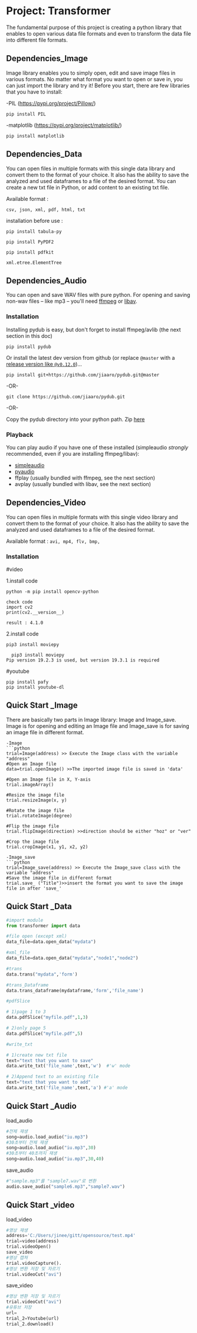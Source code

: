 # Project: Transformer

The fundamental purpose of this project is creating a python library that enables to open various data file formats and even to transform the data file into different file formats.


## Dependencies_Image
Image library enables you to simply open, edit and save image files in various formats. No matter what format you want to open or save in, you can just import the library and try it!
Before you start, there are few libraries that you have to install:

-PIL (https://pypi.org/project/Pillow/)
 
    pip install PIL

-matplotlib (https://pypi.org/project/matplotlib/)
 
    pip install matplotlib
   
## Dependencies_Data
You can open files in multiple formats with this single data library and convert them to the format of your choice.
It also has the ability to save the analyzed and used dataframes to a file of the desired format. You can create a new txt file in Python, or add content to an existing txt file.

Available format : 
  
    csv, json, xml, pdf, html, txt

installation before use : 
   
    pip install tabula-py
   
    pip install PyPDF2
   
    pip install pdfkit
    
    xml.etree.ElementTree

## Dependencies_Audio

You can open and save WAV files with pure python. For opening and saving non-wav 
files – like mp3 – you'll need [ffmpeg](http://www.ffmpeg.org/) or 
[libav](http://libav.org/).


### Installation

Installing pydub is easy, but don't forget to install ffmpeg/avlib (the next section in this doc)

    pip install pydub

Or install the latest dev version from github (or replace `@master` with a [release version like `@v0.12.0`](https://github.com/jiaaro/pydub/releases))…

    pip install git+https://github.com/jiaaro/pydub.git@master

-OR-

    git clone https://github.com/jiaaro/pydub.git

-OR-

Copy the pydub directory into your python path. Zip 
[here](https://github.com/jiaaro/pydub/zipball/master)

### Playback

You can play audio if you have one of these installed (simpleaudio _strongly_ recommended, even if you are installing ffmpeg/libav):

 - [simpleaudio](https://simpleaudio.readthedocs.io/en/latest/)
 - [pyaudio](https://people.csail.mit.edu/hubert/pyaudio/docs/#)
 - ffplay (usually bundled with ffmpeg, see the next section)
 - avplay (usually bundled with libav, see the next section)
 

## Dependencies_Video
 You can open files in multiple formats with this single video library and convert them to the format of your choice. It also has the ability to save the analyzed and used dataframes to a file of the desired format.

Available format :
      ```avi, mp4, flv, bmp, ```

### Installation
#video

1.install code
```
python -m pip install opencv-python

check code
import cv2
print(cv2.__version__)

result : 4.1.0
```
2.install code
```
pip3 install moviepy
  
  pip3 install moviepy
Pip version 19.2.3 is used, but version 19.3.1 is required
```
#youtube
```
pip install pafy 
pip install youtube-dl
```

## Quick Start _Image
There are basically two parts in Image library: Image and Image_save. Image is for opening and editing an Image file and Image_save is for saving an image file in different format.
```
-Image
```python
trial=Image(address) >> Execute the Image class with the variable "address"
#Open an Image file
data=trial.openImage() >>The imported image file is saved in 'data'

#Open an Image file in X, Y-axis
trial.imageArray()

#Resize the image file
trial.resizeImage(x, y)

#Rotate the image file
trial.rotateImage(degree)

#Flip the image file
trial.flipImage(direction) >>direction should be either "hoz" or "ver"

#Crop the image file
trial.cropImage(x1, y1, x2, y2)

-Image_save
```python
trial=Image_save(address) >> Execute the Image_save class with the variable "address"
#Save the image file in different format
trial.save_ ("Title")>>insert the format you want to save the image file in after 'save_'
```

## Quick Start _Data
```python
#import module
from transformer import data

#file open (except xml)
data_file=data.open_data("mydata")

#xml_file
data_file=data.open_data("mydata","node1","node2")

#trans
data.trans("mydata",'form')

#trans_Dataframe
data.trans_dataframe(mydataframe,'form','file_name')

#pdfSlice

# 1)page 1 to 3
data.pdfSlice("myfile.pdf",1,3)

# 2)only page 5
data.pdfSlice("myfile.pdf",5)

#write_txt

# 1)create new txt file
text="text that you want to save"
data.write_txt('file_name',text,'w')  #'w' mode

# 2)Append text to an existing file
text="text that you want to add"
data.write_txt('file_name',text,'a') #'a' mode
```
## Quick Start _Audio

load_audio
```python
#전체 재생
song=audio.load_audio("iu.mp3")
#30초부터 전체 재생
song=audio.load_audio("iu.mp3",30)
#30초부터 40초까지 재생
song=audio.load_audio("iu.mp3",30,40)
 ```
save_audio
    
```python
#"sample.mp3"를 "sample7.wav"로 변환
audio.save_audio("sample6.mp3","sample7.wav") 
```
## Quick Start _video
load_video
```python
#영상 재생
address='C:/Users/jinee/gitt/opensource/test.mp4'
trial=video(address)
trial.videoOpen()
save_video
#영상 캡쳐
trial.videoCapture().
#영상 변환 저장 및 자르기
trial.videoCut("avi")
 ```
save_video
```python
#영상 변환 저장 및 자르기
trial.videoCut("avi")
#유튜브 저장
url=
trial_2=Youtube(url)
trial_2.download()
